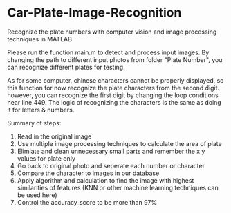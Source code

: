 # Car-Plate-Image-Recognition
Recognize the plate numbers with computer vision and image processing techniques in MATLAB

Please run the function main.m to detect and process input images. By changing the path to different input photos from folder "Plate Number", you can recognize different plates for testing. 

As for some computer, chinese characters cannot be properly displayed, so this function for now recognize the plate characters from the second digit. however, you can recognize the first digit by changing the loop conditions near line 449. The logic of recognizing the characters is the same as doing it for letters & numbers.

Summary of steps:

1. Read in the original image
2. Use multiple image processing techniques to calculate the area of plate
3. Elimiate and clean unnecessary small parts and remember the x y values
    for plate only
4. Go back to original photo and seperate each number or character 
5. Compare the character to images in our database
6. Apply algorithm and calculation to find the image with highest
    similarities of features (KNN or other machine learning techniques can be
    used here)
7. Control the accuracy_score to be more than 97%

